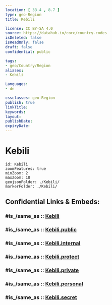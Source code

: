 ```yaml
---
location: [ 33.4 , 8.7 ] 
type: geo-Region
title: Kebili

license: CC BY-SA 4.0
source: https://datahub.io/core/country-codes
isDeleted: false
isReadOnly: false
draft: false
confidential: public

tags:
- geo/Country/Region
aliases:
- Kebili

Languages:
- de

cssclasses: geo-Region
publish: true
linkTitle: 
keywords: 
layout: 
publishDate: 
expiryDate: 
---
```


# Kebili

```leaflet
id: Kebili
zoomFeatures: true 
minZoom: 2 
maxZoom: 18
geojsonFolder: ./Kebili/
markerFolder: ./Kebili/
```


## Confidential Links & Embeds: 

### #is_/same_as :: [Kebili](/_Standards/Earth/Continent/Africa/Africa~North/Tunisia/governorates~Tunisia/Kebili.md) 

### #is_/same_as :: [Kebili.public](/_public/Earth/Continent/Africa/Africa~North/Tunisia/governorates~Tunisia/Kebili.public.md) 

### #is_/same_as :: [Kebili.internal](/_internal/Earth/Continent/Africa/Africa~North/Tunisia/governorates~Tunisia/Kebili.internal.md) 

### #is_/same_as :: [Kebili.protect](/_protect/Earth/Continent/Africa/Africa~North/Tunisia/governorates~Tunisia/Kebili.protect.md) 

### #is_/same_as :: [Kebili.private](/_private/Earth/Continent/Africa/Africa~North/Tunisia/governorates~Tunisia/Kebili.private.md) 

### #is_/same_as :: [Kebili.personal](/_personal/Earth/Continent/Africa/Africa~North/Tunisia/governorates~Tunisia/Kebili.personal.md) 

### #is_/same_as :: [Kebili.secret](/_secret/Earth/Continent/Africa/Africa~North/Tunisia/governorates~Tunisia/Kebili.secret.md)

